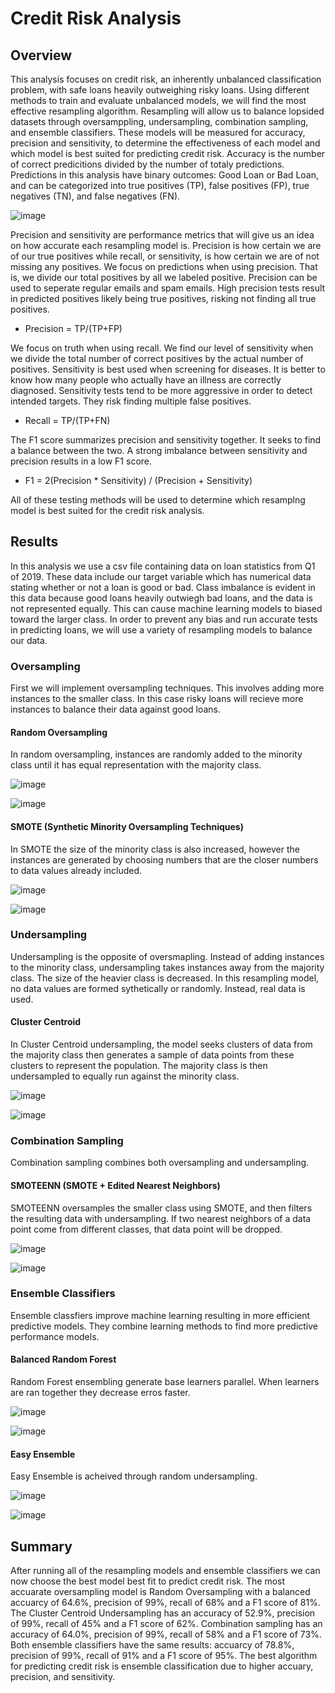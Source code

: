 # Credit Risk Analysis
## Overview
This analysis focuses on credit risk, an inherently unbalanced classification problem, with safe loans heavily outweighing risky loans. Using different methods to train and evaluate unbalanced models, we will find the most effective resampling algorithm. Resampling will allow us to balance lopsided datasets through oversamppling, undersampling, combination sampling, and ensemble classifiers. These models will be measured for accuracy, precision and sensitivity, to determine the effectiveness of each model and which model is best suited for predicting credit risk. Accuracy is the number of correct predicitions divided by the number of totaly predictions. Predictions in this analysis have binary outcomes: Good Loan or Bad Loan, and can be categorized into true positives (TP), false positives (FP), true negatives (TN), and false negatives (FN). 


![image](images/confusion_matrix.png)

Precision and sensitivity are performance metrics that will give us an idea on how accurate each resampling model is. Precision is how certain we are of our true positives while recall, or sensitivity, is how certain we are of not missing any positives. We focus on predictions when using precision. That is, we divide our total positives by all we labeled positive. Precision can be used to seperate regular emails and spam emails. High precision tests result in predicted positives likely being true positives, risking not finding all true positives.   

- Precision = TP/(TP+FP)

We focus on truth when using recall. We find our level of sensitivity when we divide the total number of correct positives by the actual number of positives. Sensitivity is best used when screening for diseases. It is better to know how many people who actually have an illness are correctly diagnosed. Sensitivity tests tend to be more aggressive in order to detect intended targets. They risk finding multiple false positives. 

- Recall = TP/(TP+FN)

The F1 score summarizes precision and sensitivity together. It seeks to find a balance between the two. A strong imbalance between sensitivity and precision results in a low F1 score. 

- F1 = 2(Precision * Sensitivity) / (Precision + Sensitivity)

All of these testing methods will be used to determine which resamplng model is best suited for the credit risk analysis. 

## Results
In this analysis we use a csv file containing data on loan statistics from Q1 of 2019. These data include our target variable which has numerical data stating whether or not a loan is good or bad. Class imbalance is evident in this data because good loans heavily outwiegh bad loans, and the data is not represented equally. This can cause machine learning models to biased toward the larger class. In order to prevent any bias and run accurate tests in predicting loans, we will use a variety of resampling models to balance our data. 

### Oversampling
First we will implement oversampling techniques. This involves adding more instances to the smaller class. In this case risky loans will recieve more instances to balance their data against good loans. 

#### Random Oversampling
In random oversampling, instances are randomly added to the minority class until it has equal representation with the majority class. 

![image](images/random_over_accuracy.png)

![image](images/random_over_class_report.png)

#### SMOTE (Synthetic Minority Oversampling Techniques)
In SMOTE the size of the minority class is also increased, however the instances are generated by choosing numbers that are the closer numbers to data values already included. 

![image](images/smote_accuracy.png)

![image](images/smote_class_report.png)

### Undersampling
Undersampling is the opposite of oversmapling. Instead of adding instances to the minority class, undersampling takes instances away from the majority class. The size of the heavier class is decreased. In this resampling model, no data values are formed sythetically or randomly. Instead, real data is used. 

#### Cluster Centroid 
In Cluster Centroid undersampling, the model seeks clusters of data from the majority class then generates a sample of data points from these clusters to represent the population. The majority class is then undersampled to equally run against the minority class. 

![image](images/cluster_cent_accuracy.png)

![image](images/cluster_cent_class_report.png)

### Combination Sampling
Combination sampling combines both oversampling and undersampling. 

#### SMOTEENN (SMOTE + Edited Nearest Neighbors)
SMOTEENN oversamples the smaller class using SMOTE, and then filters the resulting data with undersampling. If two nearest neighbors of a data point come from different classes, that data point will be dropped. 

![image](images/smoteenn_accuracy.png)

![image](images/smoteenn_class_report.png)

### Ensemble Classifiers
Ensemble classfiers improve machine learning resulting in more efficient predictive models. They combine learning methods to find more predictive performance models.

#### Balanced Random Forest
Random Forest ensembling generate base learners parallel. When learners are ran together they decrease erros faster. 

![image](images/rf_accuracy.png)

![image](images/rf_class_report.png)

#### Easy Ensemble
Easy Ensemble is acheived through random undersampling.

![image](images/easy_accuracy.png)

![image](images/easy_class_report.png)

## Summary
After running all of the resampling models and ensemble classifiers we can now choose the best model best fit to predict credit risk. The most accuarate oversampling model is Random Oversampling with a balanced accuarcy of 64.6%, precision of 99%, recall of 68% and a F1 score of 81%. The Cluster Centroid Undersampling has an accuracy of 52.9%, precision of 99%, recall of 45% and a F1 score of 62%. Combination sampling has an accuracy of 64.0%, precision of 99%, recall of 58% and a F1 score of 73%. Both ensemble classifiers have the same results: accuarcy of 78.8%, precision of 99%, recall of 91% and a F1 score of 95%. 
The best algorithm for predicting credit risk is ensemble classification due to higher accuary, precision, and sensitivity. 
